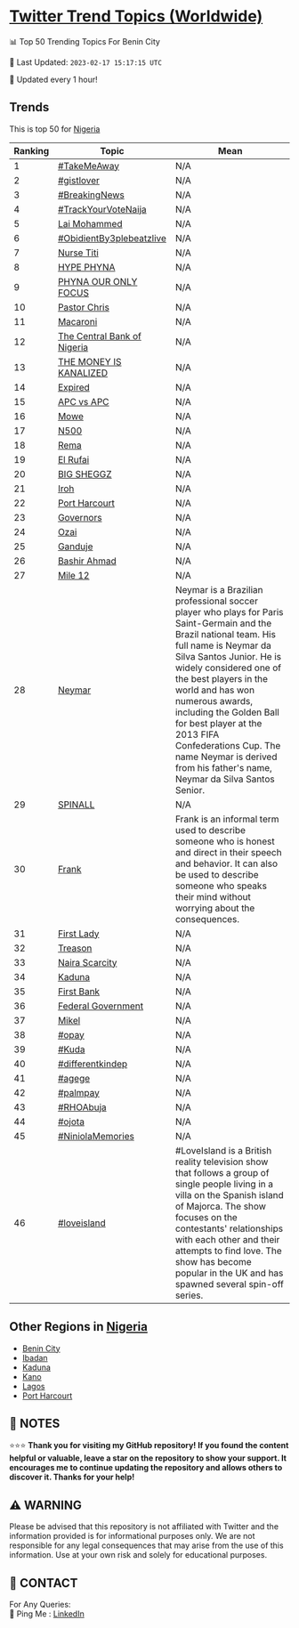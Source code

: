 [Twitter Trend Topics (Worldwide)](https://github.com/ErcinDedeoglu/Twitter-Trend-Topics)
==========


📊 Top 50 Trending Topics For Benin City

📆 Last Updated: `2023-02-17 15:17:15 UTC`

🔧 Updated every 1 hour!


## Trends

This is top 50 for [Nigeria](</Nigeria>)

| Ranking | Topic | Mean |
| ------- | ------------ | ------------ |
| 1 | [#TakeMeAway](http://twitter.com/search?q=%23TakeMeAway) | N/A |
| 2 | [#gistlover](http://twitter.com/search?q=%23gistlover) | N/A |
| 3 | [#BreakingNews](http://twitter.com/search?q=%23BreakingNews) | N/A |
| 4 | [#TrackYourVoteNaija](http://twitter.com/search?q=%23TrackYourVoteNaija) | N/A |
| 5 | [Lai Mohammed](http://twitter.com/search?q=Lai+Mohammed) | N/A |
| 6 | [#ObidientBy3plebeatzlive](http://twitter.com/search?q=%23ObidientBy3plebeatzlive) | N/A |
| 7 | [Nurse Titi](http://twitter.com/search?q=Nurse+Titi) | N/A |
| 8 | [HYPE PHYNA](http://twitter.com/search?q=HYPE+PHYNA) | N/A |
| 9 | [PHYNA OUR ONLY FOCUS](http://twitter.com/search?q=PHYNA+OUR+ONLY+FOCUS) | N/A |
| 10 | [Pastor Chris](http://twitter.com/search?q=Pastor+Chris) | N/A |
| 11 | [Macaroni](http://twitter.com/search?q=Macaroni) | N/A |
| 12 | [The Central Bank of Nigeria](http://twitter.com/search?q=The+Central+Bank+of+Nigeria) | N/A |
| 13 | [THE MONEY IS KANALIZED](http://twitter.com/search?q=THE+MONEY+IS+KANALIZED) | N/A |
| 14 | [Expired](http://twitter.com/search?q=Expired) | N/A |
| 15 | [APC vs APC](http://twitter.com/search?q=APC+vs+APC) | N/A |
| 16 | [Mowe](http://twitter.com/search?q=Mowe) | N/A |
| 17 | [N500](http://twitter.com/search?q=N500) | N/A |
| 18 | [Rema](http://twitter.com/search?q=Rema) | N/A |
| 19 | [El Rufai](http://twitter.com/search?q=El+Rufai) | N/A |
| 20 | [BIG SHEGGZ](http://twitter.com/search?q=BIG+SHEGGZ) | N/A |
| 21 | [Iroh](http://twitter.com/search?q=Iroh) | N/A |
| 22 | [Port Harcourt](http://twitter.com/search?q=Port+Harcourt) | N/A |
| 23 | [Governors](http://twitter.com/search?q=Governors) | N/A |
| 24 | [Ozai](http://twitter.com/search?q=Ozai) | N/A |
| 25 | [Ganduje](http://twitter.com/search?q=Ganduje) | N/A |
| 26 | [Bashir Ahmad](http://twitter.com/search?q=Bashir+Ahmad) | N/A |
| 27 | [Mile 12](http://twitter.com/search?q=Mile+12) | N/A |
| 28 | [Neymar](http://twitter.com/search?q=Neymar) | Neymar is a Brazilian professional soccer player who plays for Paris Saint-Germain and the Brazil national team. His full name is Neymar da Silva Santos Junior. He is widely considered one of the best players in the world and has won numerous awards, including the Golden Ball for best player at the 2013 FIFA Confederations Cup. The name Neymar is derived from his father's name, Neymar da Silva Santos Senior. |
| 29 | [SPINALL](http://twitter.com/search?q=SPINALL) | N/A |
| 30 | [Frank](http://twitter.com/search?q=Frank) | Frank is an informal term used to describe someone who is honest and direct in their speech and behavior. It can also be used to describe someone who speaks their mind without worrying about the consequences. |
| 31 | [First Lady](http://twitter.com/search?q=First+Lady) | N/A |
| 32 | [Treason](http://twitter.com/search?q=Treason) | N/A |
| 33 | [Naira Scarcity](http://twitter.com/search?q=Naira+Scarcity) | N/A |
| 34 | [Kaduna](http://twitter.com/search?q=Kaduna) | N/A |
| 35 | [First Bank](http://twitter.com/search?q=First+Bank) | N/A |
| 36 | [Federal Government](http://twitter.com/search?q=Federal+Government) | N/A |
| 37 | [Mikel](http://twitter.com/search?q=Mikel) | N/A |
| 38 | [#opay](http://twitter.com/search?q=%23opay) | N/A |
| 39 | [#Kuda](http://twitter.com/search?q=%23Kuda) | N/A |
| 40 | [#differentkindep](http://twitter.com/search?q=%23differentkindep) | N/A |
| 41 | [#agege](http://twitter.com/search?q=%23agege) | N/A |
| 42 | [#palmpay](http://twitter.com/search?q=%23palmpay) | N/A |
| 43 | [#RHOAbuja](http://twitter.com/search?q=%23RHOAbuja) | N/A |
| 44 | [#ojota](http://twitter.com/search?q=%23ojota) | N/A |
| 45 | [#NiniolaMemories](http://twitter.com/search?q=%23NiniolaMemories) | N/A |
| 46 | [#loveisland](http://twitter.com/search?q=%23loveisland) | #LoveIsland is a British reality television show that follows a group of single people living in a villa on the Spanish island of Majorca. The show focuses on the contestants' relationships with each other and their attempts to find love. The show has become popular in the UK and has spawned several spin-off series. |



## Other Regions in [Nigeria](</Nigeria>)

* [Benin City](</Nigeria/Benin City.md>)
* [Ibadan](</Nigeria/Ibadan.md>)
* [Kaduna](</Nigeria/Kaduna.md>)
* [Kano](</Nigeria/Kano.md>)
* [Lagos](</Nigeria/Lagos.md>)
* [Port Harcourt](</Nigeria/Port Harcourt.md>)



## 📝 NOTES

⭐⭐⭐ **Thank you for visiting my GitHub repository! If you found the content helpful or valuable, leave a star on the repository to show your support. It encourages me to continue updating the repository and allows others to discover it. Thanks for your help!**


## ⚠️ WARNING

Please be advised that this repository is not affiliated with Twitter and the information provided is for informational purposes only. We are not responsible for any legal consequences that may arise from the use of this information. Use at your own risk and solely for educational purposes.


## 📨 CONTACT

 For Any Queries:  
            🏓 Ping Me : [LinkedIn](https://www.linkedin.com/in/ercindedeoglu/)
